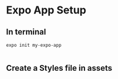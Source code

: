 # Expo App Setup 

## In terminal 
```
expo init my-expo-app 
```

```

```

## Create a Styles file in assets
